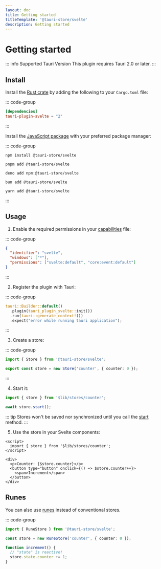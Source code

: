 ```yaml
---
layout: doc
title: Getting started
titleTemplate: '@tauri-store/svelte'
description: Getting started
---
```


# Getting started

::: info Supported Tauri Version
This plugin requires Tauri 2.0 or later.
:::

## Install

Install the [Rust crate](https://crates.io/crates/tauri-plugin-svelte) by adding the following to your `Cargo.toml` file:

::: code-group

```toml [src-tauri/Cargo.toml]
[dependencies]
tauri-plugin-svelte = "2"
```

:::

Install the [JavaScript package](https://www.npmjs.com/package/@tauri-store/svelte) with your preferred package manager:

::: code-group

```shell [npm]
npm install @tauri-store/svelte
```

```shell [pnpm]
pnpm add @tauri-store/svelte
```

```shell [deno]
deno add npm:@tauri-store/svelte
```

```shell [bun]
bun add @tauri-store/svelte
```

```shell [yarn]
yarn add @tauri-store/svelte
```

:::

## Usage

1. Enable the required permissions in your [capabilities](https://tauri.app/security/capabilities/) file:

::: code-group

```json [src-tauri/capabilities/svelte.json]
{
  "identifier": "svelte",
  "windows": ["*"],
  "permissions": ["svelte:default", "core:event:default"]
}
```

:::

2. Register the plugin with Tauri:

::: code-group

```rust [src-tauri/src/lib.rs]
tauri::Builder::default()
  .plugin(tauri_plugin_svelte::init())
  .run(tauri::generate_context!())
  .expect("error while running tauri application");
```

:::

3. Create a store:

::: code-group

```typescript [src/lib/stores/counter.ts]
import { Store } from '@tauri-store/svelte';

export const store = new Store('counter', { counter: 0 });
```

:::

4. Start it:

```typescript
import { store } from '$lib/stores/counter';

await store.start();
```

::: tip
Stores won't be saved nor synchronized until you call the [start](https://tb.dev.br/tauri-store/js-docs/plugin-svelte/classes/Store.html#start) method.
:::

5. Use the store in your Svelte components:

```svelte
<script>
  import { store } from '$lib/stores/counter';
</script>

<div>
  <p>Counter: {$store.counter}</p>
  <button type="button" onclick={() => $store.counter++}>
    <span>Increment</span>
  </button>
</div>
```

## Runes

You can also use [runes](https://svelte.dev/docs/svelte/what-are-runes) instead of conventional stores.

::: code-group

```typescript [src/lib/counter.svelte.ts]
import { RuneStore } from '@tauri-store/svelte';

const store = new RuneStore('counter', { counter: 0 });

function increment() {
  // "state" is reactive!
  store.state.counter += 1;
}
```
